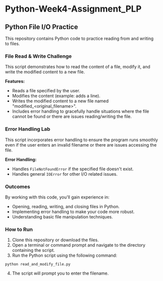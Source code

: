 # Python-Week4-Assignment_PLP
## Python File I/O Practice 

This repository contains Python code to practice reading from and writing to files. 

###   File Read & Write Challenge

This script demonstrates how to read the content of a file, modify it, and write the modified content to a new file. 

**Features:**

- Reads a file specified by the user.
- Modifies the content (example: adds a line).
- Writes the modified content to a new file named "modified_<original_filename>".
- Includes error handling to gracefully handle situations where the file cannot be found or there are issues reading/writing the file.

###  Error Handling Lab

This script incorporates error handling to ensure the program runs smoothly even if the user enters an invalid filename or there are issues accessing the file.

**Error Handling:**

- Handles `FileNotFoundError` if the specified file doesn't exist.
- Handles general `IOError` for other I/O related issues.

###   Outcomes

By working with this code, you'll gain experience in:

-  Opening, reading, writing, and closing files in Python.
-  Implementing error handling to make your code more robust.
-  Understanding basic file manipulation techniques.


### How to Run

1. Clone this repository or download the files.
2. Open a terminal or command prompt and navigate to the directory containing the script.
3. Run the Python script using the following command:

```
python read_and_modify_file.py
```

4. The script will prompt you to enter the filename.

